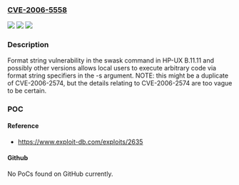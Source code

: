 ### [CVE-2006-5558](https://cve.mitre.org/cgi-bin/cvename.cgi?name=CVE-2006-5558)
![](https://img.shields.io/static/v1?label=Product&message=n%2Fa&color=blue)
![](https://img.shields.io/static/v1?label=Version&message=n%2Fa&color=blue)
![](https://img.shields.io/static/v1?label=Vulnerability&message=n%2Fa&color=brighgreen)

### Description

Format string vulnerability in the swask command in HP-UX B.11.11 and possibly other versions allows local users to execute arbitrary code via format string specifiers in the -s argument.  NOTE: this might be a duplicate of CVE-2006-2574, but the details relating to CVE-2006-2574 are too vague to be certain.

### POC

#### Reference
- https://www.exploit-db.com/exploits/2635

#### Github
No PoCs found on GitHub currently.

